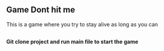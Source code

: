 ## Game Dont hit me
This is a game where you try to stay alive as long as you can
##
#### Git clone project and run main file to start the game 